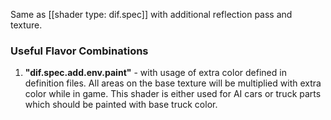 Same as [[shader type: dif.spec]]  with additional reflection pass and texture.


### Useful Flavor Combinations

1. **"dif.spec.add.env.paint"** - with usage of extra color defined in definition files. All areas on the base texture will be multiplied with extra color while in game. This shader is either used for AI cars or truck parts which should be painted with base truck color.